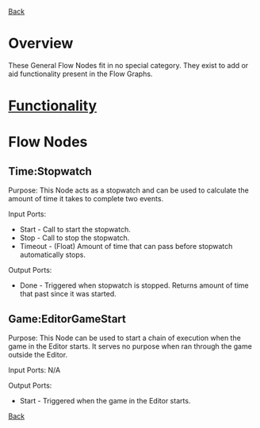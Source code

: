 [Back](TechDoc_Architecture.md)

# Overview #

These General Flow Nodes fit in no special category. They exist to add or aid functionality present in the Flow Graphs.

# [Functionality](TechDoc_Architecture_Game_Node_General_Functionality.md) #

# Flow Nodes #

## Time:Stopwatch ##
Purpose: This Node acts as a stopwatch and can be used to calculate the amount of time it takes to complete two events.

Input Ports:
  * Start - Call to start the stopwatch.
  * Stop - Call to stop the stopwatch.
  * Timeout - (Float) Amount of time that can pass before stopwatch automatically stops.

Output Ports:
  * Done - Triggered when stopwatch is stopped. Returns amount of time that past since it was started.

## Game:EditorGameStart ##
Purpose: This Node can be used to start a chain of execution when the game in the Editor starts. It serves no purpose when ran through the game outside the Editor.

Input Ports:
N/A

Output Ports:
  * Start - Triggered when the game in the Editor starts.

[Back](TechDoc_Architecture.md)